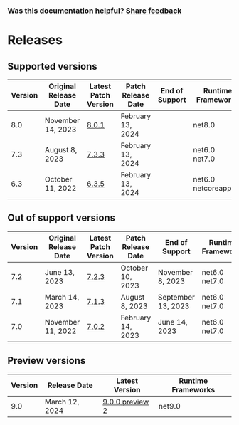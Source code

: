 
### Was this documentation helpful? [Share feedback](https://www.research.net/r/DGDQWXH?src=documentation%2Freleases)

# Releases

## Supported versions

| Version | Original Release Date | Latest Patch Version | Patch Release Date | End of Support | Runtime Frameworks |
| --- | --- | --- | --- | --- | --- |
| 8.0 | November 14, 2023 | [8.0.1](https://github.com/dotnet/dotnet-monitor/releases/tag/v8.0.1) | February 13, 2024 |  | net8.0 |
| 7.3 | August 8, 2023 | [7.3.3](https://github.com/dotnet/dotnet-monitor/releases/tag/v7.3.3) | February 13, 2024 |  | net6.0<br/>net7.0 |
| 6.3 | October 11, 2022 | [6.3.5](https://github.com/dotnet/dotnet-monitor/releases/tag/v6.3.5) | February 13, 2024 |  | net6.0<br/>netcoreapp3.1 |


## Out of support versions

| Version | Original Release Date | Latest Patch Version | Patch Release Date | End of Support | Runtime Frameworks |
| --- | --- | --- | --- | --- | --- |
| 7.2 | June 13, 2023 | [7.2.3](https://github.com/dotnet/dotnet-monitor/releases/tag/v7.2.3) | October 10, 2023 | November 8, 2023 | net6.0<br/>net7.0 |
| 7.1 | March 14, 2023 | [7.1.3](https://github.com/dotnet/dotnet-monitor/releases/tag/v7.1.3) | August 8, 2023 | September 13, 2023 | net6.0<br/>net7.0 |
| 7.0 | November 11, 2022 | [7.0.2](https://github.com/dotnet/dotnet-monitor/releases/tag/v7.0.2) | February 14, 2023 | June 14, 2023 | net6.0<br/>net7.0 |


## Preview versions

| Version | Release Date | Latest Version | Runtime Frameworks |
| --- | --- | --- | --- |
| 9.0 | March 12, 2024 | [9.0.0 preview 2](https://github.com/dotnet/dotnet-monitor/releases/tag/v9.0.0-preview.2.24155.3) | net9.0 |


